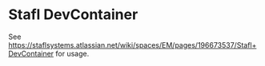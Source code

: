 # Stafl DevContainer

See https://staflsystems.atlassian.net/wiki/spaces/EM/pages/196673537/Stafl+DevContainer for usage.
